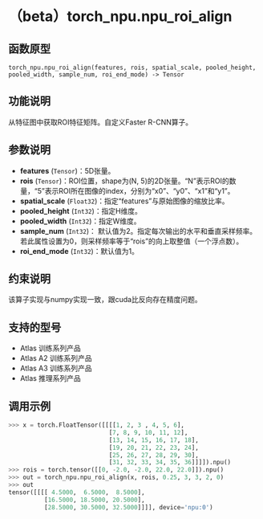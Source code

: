 # （beta）torch_npu.npu_roi_align

## 函数原型

```
torch_npu.npu_roi_align(features, rois, spatial_scale, pooled_height, pooled_width, sample_num, roi_end_mode) -> Tensor
```

## 功能说明

从特征图中获取ROI特征矩阵。自定义Faster R-CNN算子。

## 参数说明

- **features** (`Tensor`)：5D张量。
- **rois** (`Tensor`)：ROI位置，shape为(N, 5)的2D张量。“N”表示ROI的数量，“5”表示ROI所在图像的index，分别为“x0”、“y0”、“x1”和“y1”。
- **spatial_scale** (`Float32`)：指定“features”与原始图像的缩放比率。
- **pooled_height** (`Int32`)：指定H维度。
- **pooled_width** (`Int32`)：指定W维度。
- **sample_num** (`Int32`)： 默认值为2。指定每次输出的水平和垂直采样频率。若此属性设置为0，则采样频率等于“rois”的向上取整值（一个浮点数）。
- **roi_end_mode** (`Int32`)：默认值为1。

## 约束说明

该算子实现与numpy实现一致，跟cuda比反向存在精度问题。

## 支持的型号

- <term>Atlas 训练系列产品</term>
- <term>Atlas A2 训练系列产品</term>
- <term>Atlas A3 训练系列产品</term>
- <term>Atlas 推理系列产品</term>

## 调用示例

```python
>>> x = torch.FloatTensor([[[[1, 2, 3 , 4, 5, 6],
                            [7, 8, 9, 10, 11, 12],
                            [13, 14, 15, 16, 17, 18],
                            [19, 20, 21, 22, 23, 24],
                            [25, 26, 27, 28, 29, 30],
                            [31, 32, 33, 34, 35, 36]]]]).npu()
>>> rois = torch.tensor([[0, -2.0, -2.0, 22.0, 22.0]]).npu()
>>> out = torch_npu.npu_roi_align(x, rois, 0.25, 3, 3, 2, 0)
>>> out
tensor([[[[ 4.5000,  6.5000,  8.5000],
          [16.5000, 18.5000, 20.5000],
          [28.5000, 30.5000, 32.5000]]]], device='npu:0')
```

